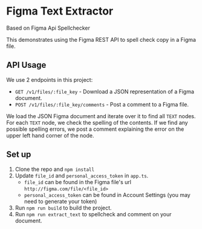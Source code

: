 # Figma Text Extractor

Based on Figma Api Spellchecker

This demonstrates using the Figma REST API to spell check copy
in a Figma file.

## API Usage

We use 2 endpoints in this project:

- `GET /v1/files/:file_key` - Download a JSON representation of a Figma document.
- `POST /v1/files/:file_key/comments` - Post a comment to a Figma file.

We load the JSON Figma document and iterate over it to find all `TEXT` nodes. For 
each `TEXT` node, we check the spelling of the contents. If we find any possible
spelling errors, we post a comment explaining the error on the upper left hand
 corner of the node. 
 
## Set up

1. Clone the repo and `npm install`
2. Update `file_id` and `personal_access_token` in `app.ts`. 
    - `file_id` can be found in the Figma file's url `http://figma.com/file/<file_id>`
    - `personal_access_token` can be found in Account Settings (you may need to generate your token)
3. Run `npm run build` to build the project.
4. Run `npm run extract_text` to spellcheck and comment on your document.
